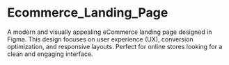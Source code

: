 # Ecommerce_Landing_Page
A modern and visually appealing eCommerce landing page designed in Figma. This design focuses on user experience (UX), conversion optimization, and responsive layouts. Perfect for online stores looking for a clean and engaging interface.
